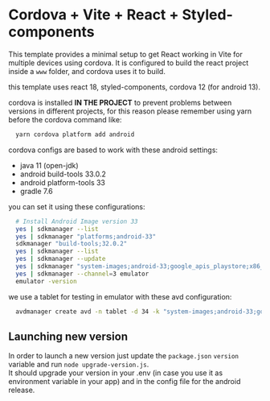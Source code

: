 # Cordova + Vite + React + Styled-components

This template provides a minimal setup to get React working in Vite for multiple devices using cordova.
It is configured to build the react project inside a `www` folder, and cordova uses it to build.  

this template uses react 18, styled-components, cordova 12 (for android 13).

cordova is installed **IN THE PROJECT** to prevent problems between versions in different projects, for this reason please
remember using yarn before the cordova command like:
```bash
  yarn cordova platform add android
```

cordova configs are based to work with these android settings:
  - java 11 (open-jdk)
  - android build-tools 33.0.2
  - android platform-tools 33
  - gradle 7.6

you can set it using these configurations:
```bash
  # Install Android Image version 33
  yes | sdkmanager --list
  yes | sdkmanager "platforms;android-33"
  sdkmanager "build-tools;32.0.2"
  yes | sdkmanager --list
  yes | sdkmanager --update
  yes | sdkmanager "system-images;android-33;google_apis_playstore;x86_64"
  yes | sdkmanager --channel=3 emulator
  emulator -version
```

we use a tablet for testing in emulator with these avd configuration:
```bash
  avdmanager create avd -n tablet -d 34 -k "system-images;android-33;google_apis_playstore;x86_64"
```

## Launching new version  
In order to launch a new version just update the `package.json` `version` variable and run `node upgrade-version.js`.  
It should upgrade your version in your .env (in case you use it as environment variable in your app) and in the config file for the android release.

